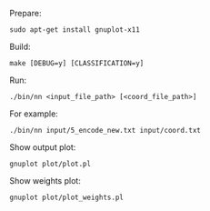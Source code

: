 Prepare:

`sudo apt-get install gnuplot-x11`

Build:

`make [DEBUG=y] [CLASSIFICATION=y]`

Run:

`./bin/nn <input_file_path> [<coord_file_path>]`

For example:

`./bin/nn input/5_encode_new.txt input/coord.txt`

Show output plot:

`gnuplot plot/plot.pl`

Show weights plot:

`gnuplot plot/plot_weights.pl`
